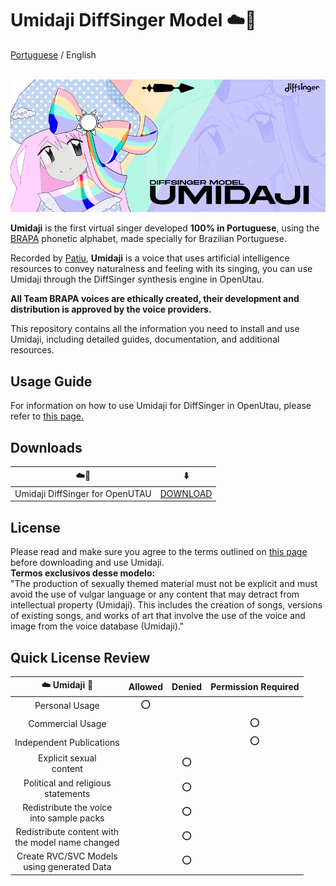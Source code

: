 ﻿# Umidaji DiffSinger Model ☁️🌈
[Portuguese](README.md) / English
<br/><br/>

![Umidaji Banner](/images/umi_banner.png)


**Umidaji** is the first virtual singer developed **100% in Portuguese**, using the [BRAPA](https://github.com/Team-BRAPA/BRAPA) phonetic alphabet, made specially for Brazilian Portuguese.<br/>

Recorded by [Patiu](https://patiu.carrd.co/), **Umidaji** is a voice that uses artificial intelligence resources to convey naturalness and feeling with its singing, you can use Umidaji through the DiffSinger synthesis engine in OpenUtau.<br>

**All Team BRAPA voices are ethically created, their development and distribution is approved by the voice providers.**<br>

This repository contains all the information you need to install and use Umidaji, including detailed guides, documentation, and additional resources.


## Usage Guide

For information on how to use Umidaji for DiffSinger in OpenUtau, please refer to [this page.](https://www.teambrapa.com.br/en/post/how-to-use-diffsinger-in-openutau)


## Downloads

| ☁️🌈 | ⬇️ |
| :---: | :---: |
| Umidaji DiffSinger for OpenUTAU | [DOWNLOAD](https://github.com/Team-BRAPA/Umidaji-DiffSinger/releases) |


## License

Please read and make sure you agree to the terms outlined on [this page](https://www.teambrapa.com.br/en/termos-de-uso) before downloading and use Umidaji.
<br/>
**Termos exclusivos desse modelo:**
<br/>
"The production of sexually themed material must not be explicit and must avoid the use of vulgar language or any content that may detract from intellectual property (Umidaji). This includes the creation of songs, versions of existing songs, and works of art that involve the use of the voice and image from the voice database (Umidaji)."


## Quick License Review

| ☁️ Umidaji 🌈 | Allowed | Denied | Permission Required |
| :---: | :---: | :---: | :---: |
| Personal Usage  | ⭕ | | |
| Commercial Usage | | | ⭕ | |
| Independent Publications | | | ⭕ | |
| Explicit sexual <br> content | | ⭕ |  |
| Political and religious <br> statements | | ⭕ |  |
| Redistribute the voice <br> into sample packs | | ⭕ |  |
| Redistribute content with <br> the model name changed | | ⭕ |  |
| Create RVC/SVC Models <br> using generated Data | | ⭕ |  |
